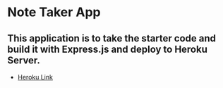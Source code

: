 # Note Taker App
## This application is to take the starter code and build it with Express.js and deploy to Heroku Server.

* [Heroku Link](https://guarded-reef-07864.herokuapp.com/)
    
    

